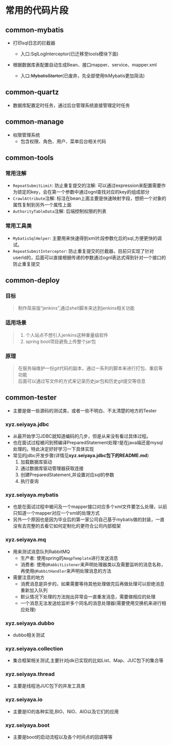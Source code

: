 # 常用的代码片段


## common-mybatis
+ 打印sql日志的拦截器
    - 入口:SqlLogInterceptor(已迁移至tools模块下面)
    
+ 根据数据库表配置自动生成Bean、接口mapper、service、mapper.xml
    - 入口:~~MybatisStarter~~(已废弃，先全部使用tkMybatis更加简洁)

## common-quartz
+ 数据库配置定时任务，通过后台管理系统直接管理定时任务

## common-manage
+ 权限管理系统
    - 包含权限、角色、用户、菜单后台相关代码

## common-tools
### 常用注解
+ `RepeatSubmitLimit`: 防止重复提交的注解: 可以通过expression来配置需要作为锁定的key，会在第一个参数中通过ognl查找对应的key的组成部分
+ `CrawlAttribute`注解: 标注在bean上面主要是快速映射字段，想把一个对象的属性复制到另外一个属性上面
+ `AuthorityTableData`注解: 后端控制权限的列表

### 常用工具类
+ `MybatisSqlHelper`: 主要用来快速得到xml片段参数化后的sql,方便更快的调试。
+ `RepeatSubmitInterceptor`: 防止重复提交的拦截器，目前只实现了针对userId的，后面可以直接根据传递的参数通过ognl表达式得到针对一个接口的防止重复提交

## common-deploy
### 目标
> 制作简易版“jenkins”,通过shell脚本来达到jenkins相关功能  

### 适用场景
>   1. 个人站点不想引入jenkins这种重量级软件  
>   2. spring boot项目避免上传整个jar包  

### 原理
> 在服务端维护一份git代码的副本，通过一系列的脚本来进行打包、重启等功能  
> 后面可以通过写文件的方式来记录历史jar包和历史git提交等信息

## common-tester
+ 主要是做一些源码的测试类，或者一些不明白、不太清楚的地方的Tester

### xyz.seiyaya.jdbc
+ 从最开始学习JDBC就知道编码的几步，但是从来没有看过具体过程。
+ 也在面试过程被问到预编译PreparedStatement处理`?`是在java端还是mysql处理的。特此决定好好学习一下具体实现
+ 常见的jdbc开发步骤(详情见**xyz.seiyaya.jdbc包下的README.md**)
    1. 加载数据库驱动
    2. 通过数据库驱动管理器获取连接
    3. 创建PreparedStatement,并设置对应sql的参数
    4. 执行查询

### xyz.seiyaya.mybatis
+ 也是在面试过程中被问及一个mapper接口对应多个xml文件要怎么处理，以前只知道一个mapper对应一个xml的处理方式
+ 另外一个原因也是因为毕业后的第一家公司自己基于mybatis做的封装，一直没有去完整的去看它如何定制化的更符合公司内部框架

### xyz.seiyaya.mq
+ 用来测试消息队列RabbitMQ
    - 生产者: 使用spring的`AmqpTemplate`进行发送消息
    - 消费者: 使用`@RabbitListener`来声明处理器类以及需要监听的消息名称，再使用`@RabbitHandler`来声明处理消息的方法
+ 需要注意的地方
    - 消费消息是异步的，如果需要等待其他处理做完后再做处理可以拒绝消息重新加入队列
    - 默认情况下处理的方法抛出异常会一直重发消息，需要做相应的处理
    - 一个消息无法发送给监听多个同名的消息处理器(需要使用交换机来进行相应处理)

### xyz.seiyaya.dubbo
+ dubbo相关测试

### xyz.seiyaya.collection
+ 集合框架相关测试,主要针对jdk已实现的比如List、Map、JUC包下的集合等

### xyz.seiyaya.thread
+ 主要是线程池JUC包下的并发工具类

### xyz.seiyaya.io
+ 主要是IO的各种实现,BIO、NIO、AIO以及它们的应用

### xyz.seiyaya.boot
+ 主要是boot的启动流程以及各个时间点的回调等等